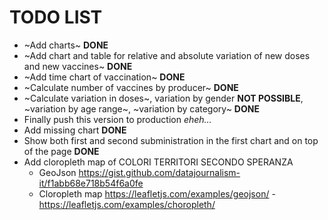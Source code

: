 # TODO LIST

- ~Add charts~ **DONE**
- ~Add chart and table for relative and absolute variation of new doses and new vaccines~ **DONE**
- ~Add time chart of vaccination~ **DONE**
- ~Calculate number of vaccines by producer~ **DONE**
- ~Calculate variation in doses~, variation by gender **NOT POSSIBLE**, ~variation by age range~, ~variation by category~ **DONE**
- Finally push this version to production *eheh...*
- Add missing chart **DONE**
- Show both first and second subministration in the first chart and on top of the page **DONE**
- Add cloropleth map of COLORI TERRITORI SECONDO SPERANZA
    - GeoJson https://gist.github.com/datajournalism-it/f1abb68e718b54f6a0fe
    - Cloropleth map https://leafletjs.com/examples/geojson/ - https://leafletjs.com/examples/choropleth/
